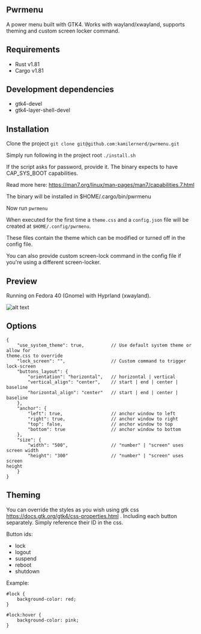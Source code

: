 ## Pwrmenu

A power menu built with GTK4. Works with wayland/xwayland, supports theming and custom screen locker command.

## Requirements

- Rust v1.81
- Cargo v1.81

## Development dependencies

- gtk4-devel
- gtk4-layer-shell-devel

## Installation

Clone the project
`git clone git@github.com:kamilernerd/pwrmenu.git`

Simply run following in the project root
`./install.sh`

If the script asks for password, provide it. The binary expects to have
CAP_SYS_BOOT capabilities.

Read more here: https://man7.org/linux/man-pages/man7/capabilities.7.html

The binary will be installed in $HOME/.cargo/bin/pwrmenu

Now run `pwrmenu`

When executed for the first time a `theme.css` and a `config.json` file will be created at `$HOME/.config/pwrmenu`.

These files contain the theme which can be modified or turned off in the config file.

You can also provide custom screen-lock command in the config file if you're using a different screen-locker.

## Preview

Running on Fedora 40 (Gnome) with Hyprland (xwayland).

![alt text](https://github.com/kamilernerd/pwrmenu/blob/master/Screenshot%20from%202024-06-10%2000-09-09.png?raw=true)

## Options

```
{
    "use_system_theme": true,          // Use default system theme or allow for
theme.css to override
    "lock_screen": "",                 // Custom command to trigger lock-screen
    "buttons_layout": {
        "orientation": "horizontal",   // horizontal | vertical
        "vertical_align": "center",    // start | end | center | baseline
        "horizontal_align": "center"   // start | end | center | baseline
    },
    "anchor": {
        "left": true,                  // anchor window to left
        "right": true,                 // anchor window to right
        "top": false,                  // anchor window to top
        "bottom": true                 // anchor window to bottom
    },
    "size": {
        "width": "500",                // "number" | "screen" uses screen width
        "height": "300"                // "number" | "screen" uses screen
height
    }
}
```

## Theming

You can override the styles as you wish using gtk css https://docs.gtk.org/gtk4/css-properties.html .
Including each button separately. Simply reference their ID in the css.

Button ids:

- lock
- logout
- suspend
- reboot
- shutdown

Example:

```
#lock {
    background-color: red;
}

#lock:hover {
    background-color: pink;
}
```
